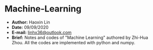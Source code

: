 # Machine-Learning
- **Author:** Haoxin Lin
- **Date:** 09/09/2020
- **E-mail:** linhx36@outlook.com
- **Brief:** Notes and codes of "Machine Learning" authored by Zhi-Hua Zhou. All the codes are implemented with python and numpy.
